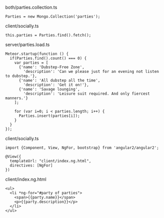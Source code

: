 both/parties.collection.ts

    Parties = new Mongo.Collection('parties');

client/socially.ts
   
    this.parties = Parties.find().fetch();

server/parties.load.ts

    Meteor.startup(function () {
      if(Parties.find().count() === 0) {
        var parties = [
          {'name': 'Dubstep-Free Zone',
            'description': 'Can we please just for an evening not listen to dubstep.'},
          {'name': 'All dubstep all the time',
            'description': 'Get it on!'},
          {'name': 'Savage lounging',
            'description': 'Leisure suit required. And only fiercest manners.'}
        ];
        
        for (var i=0; i < parties.length; i++) {
          Parties.insert(parties[i]);
        }
      }
    });
    
    
client/socially.ts

    import {Component, View, NgFor, bootstrap} from 'angular2/angular2';
    
    @View({
      templateUrl: "client/index.ng.html",
      directives: [NgFor]
    })
    
client/index.ng.html

    <ul>
      <li *ng-for="#party of parties">
        <span>{{party.name}}</span>
        <p>{{party.description}}</p>
      </li>
    </ul>
